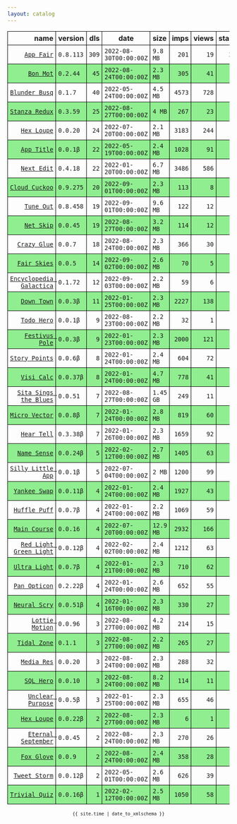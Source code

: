 ```yaml
---
layout: catalog
---
```


<style>
table {
    border-collapse: collapse;
}

td, th {
    border: 1px solid black;
    white-space: nowrap;
}

th, td {
    padding: 5px;
}

tr:nth-child(even) {
    background-color: Lightgreen;
}
</style>

| name | version | dls | date | size | imps | views | stars | issues | category |
| ---: | :------ | --: | ---- | :--- | ---: | ----: | -----:| -----: | :------- |
| [``App Fair``](https://appfair.app) | ``0.8.113`` | `309` | `2022-08-30T00:00:00Z` | `9.8 MB` | `201` | `19` | `29` | [``6``](https://github.com/App-Fair/App/issues) |  |
| [``Bon Mot``](https://Bon-Mot.github.io/App/) | ``0.2.44`` | `45` | `2022-08-24T00:00:00Z` | `2.3 MB` | `305` | `41` | `1` | `0` |  |
| [``Blunder Busq``](https://www.blunderbusq.app) | ``0.1.7`` | `40` | `2022-05-24T00:00:00Z` | `4.5 MB` | `4573` | `728` | `1` | `0` |  |
| [``Stanza Redux``](https://Stanza-Redux.github.io/App/) | ``0.3.59`` | `25` | `2022-08-27T00:00:00Z` | `4 MB` | `267` | `23` | `1` | `0` |  |
| [``Hex Loupe``](https://Hex-Loupe.github.io/App/) | ``0.0.20`` | `24` | `2022-07-20T00:00:00Z` | `2.1 MB` | `3183` | `244` | `0` | `0` |  |
| [``App Title``](https://App-Title.github.io/App/) | ``0.0.1β`` | `22` | `2022-05-19T00:00:00Z` | `2.4 MB` | `1028` | `91` | `0` | `0` |  |
| [``Next Edit``](https://Next-Edit.github.io/App/) | ``0.4.18`` | `22` | `2022-01-20T00:00:00Z` | `6.7 MB` | `3486` | `586` | `0` | `0` |  |
| [``Cloud Cuckoo``](https://Cloud-Cuckoo.github.io/App/) | ``0.9.275`` | `20` | `2022-09-01T00:00:00Z` | `2.3 MB` | `113` | `8` | `1` | `0` |  |
| [``Tune Out``](https://Tune-Out.github.io/App/) | ``0.8.458`` | `19` | `2022-09-01T00:00:00Z` | `9.6 MB` | `122` | `12` | `1` | `0` |  |
| [``Net Skip``](https://Net-Skip.github.io/App/) | ``0.0.45`` | `19` | `2022-08-27T00:00:00Z` | `3.2 MB` | `114` | `12` | `0` | `0` |  |
| [``Crazy Glue``](https://Crazy-Glue.github.io/App/) | ``0.0.7`` | `18` | `2022-08-24T00:00:00Z` | `2.3 MB` | `366` | `30` | `0` | `0` |  |
| [``Fair Skies``](http://Fair-Skies.github.io/App) | ``0.0.5`` | `14` | `2022-09-02T00:00:00Z` | `2.6 MB` | `70` | `5` | `0` | `0` |  |
| [``Encyclopedia Galactica``](https://Encyclopedia-Galactica.github.io/App/) | ``0.1.72`` | `12` | `2022-09-03T00:00:00Z` | `2.2 MB` | `59` | `6` | `0` | `0` |  |
| [``Down Town``](https://Down-Town.github.io/App/) | ``0.0.3β`` | `11` | `2022-01-25T00:00:00Z` | `2.3 MB` | `2227` | `138` | `0` | `0` |  |
| [``Todo Hero``](http://appfair.net/#quick-start) | ``0.0.1β`` | `9` | `2022-08-23T00:00:00Z` | `2.2 MB` | `32` | `1` | `0` | `0` |  |
| [``Festivus Pole``](https://Festivus-Pole.github.io/App/) | ``0.0.3β`` | `9` | `2022-01-23T00:00:00Z` | `2.3 MB` | `2000` | `121` | `0` | `0` |  |
| [``Story Points``](https://Story-Points.github.io/App/) | ``0.0.6β`` | `8` | `2022-01-24T00:00:00Z` | `2.4 MB` | `604` | `72` | `0` | `0` |  |
| [``Visi Calc``](https://Visi-Calc.github.io/App/) | ``0.0.37β`` | `8` | `2022-01-24T00:00:00Z` | `4.7 MB` | `778` | `41` | `0` | `0` |  |
| [``Sita Sings the Blues``](https://Sita-Sings-the-Blues.github.io/App/) | ``0.0.51`` | `7` | `2022-08-27T00:00:00Z` | `1.45 GB` | `249` | `11` | `0` | `0` |  |
| [``Micro Vector``](https://Micro-Vector.github.io/App/) | ``0.0.8β`` | `7` | `2022-01-24T00:00:00Z` | `2.8 MB` | `819` | `60` | `0` | `0` |  |
| [``Hear Tell``](https://Hear-Tell.github.io/App/) | ``0.3.38β`` | `7` | `2022-01-26T00:00:00Z` | `2.3 MB` | `1659` | `92` | `0` | `0` |  |
| [``Name Sense``](https://Name-Sense.github.io/App/) | ``0.0.24β`` | `5` | `2022-02-12T00:00:00Z` | `2.7 MB` | `1405` | `63` | `0` | `0` |  |
| [``Silly Little App``](https://Silly-Little-App.github.io/App/) | ``0.0.1β`` | `5` | `2022-07-04T00:00:00Z` | `2 MB` | `1200` | `99` | `0` | `0` |  |
| [``Yankee Swap``](https://Yankee-Swap.github.io/App/) | ``0.0.11β`` | `4` | `2022-01-24T00:00:00Z` | `2.4 MB` | `1927` | `43` | `0` | `0` |  |
| [``Huffle Puff``](https://Huffle-Puff.github.io/App/) | ``0.0.7β`` | `4` | `2022-01-24T00:00:00Z` | `2.2 MB` | `1069` | `59` | `0` | `0` |  |
| [``Main Course``](https://Main-Course.github.io/App/) | ``0.0.16`` | `4` | `2022-07-20T00:00:00Z` | `12.9 MB` | `2932` | `166` | `0` | `0` |  |
| [``Red Light Green Light``](https://Red-Light-Green-Light.github.io/App/) | ``0.0.12β`` | `4` | `2022-02-02T00:00:00Z` | `2.4 MB` | `1212` | `63` | `0` | `0` |  |
| [``Ultra Light``](https://Ultra-Light.github.io/App/) | ``0.0.7β`` | `4` | `2022-01-21T00:00:00Z` | `2.3 MB` | `710` | `62` | `0` | `0` |  |
| [``Pan Opticon``](https://Pan-Opticon.github.io/App/) | ``0.2.22β`` | `4` | `2022-01-24T00:00:00Z` | `2.6 MB` | `652` | `55` | `0` | `0` |  |
| [``Neural Scry``](https://Neural-Scry.github.io/App/) | ``0.0.51β`` | `4` | `2022-01-16T00:00:00Z` | `2.3 MB` | `330` | `27` | `0` | `0` |  |
| [``Lottie Motion``](https://Lottie-Motion.github.io/App/) | ``0.0.96`` | `3` | `2022-08-27T00:00:00Z` | `4.2 MB` | `214` | `15` | `0` | `0` |  |
| [``Tidal Zone``](https://Tidal-Zone.github.io/App/) | ``0.1.1`` | `3` | `2022-08-27T00:00:00Z` | `2.2 MB` | `265` | `27` | `0` | `0` |  |
| [``Media Res``](https://Media-Res.github.io/App/) | ``0.0.20`` | `3` | `2022-08-24T00:00:00Z` | `2.3 MB` | `288` | `32` | `0` | `0` |  |
| [``SQL Hero``](https://SQL-Hero.github.io/App/) | ``0.0.10`` | `3` | `2022-08-24T00:00:00Z` | `8.2 MB` | `114` | `11` | `0` | `0` |  |
| [``Unclear Purpose``](https://Unclear-Purpose.github.io/App/) | ``0.0.5β`` | `3` | `2022-01-25T00:00:00Z` | `2.3 MB` | `655` | `46` | `0` | `0` |  |
| [``Hex Loupe``](https://Hex-Loupe.github.io/App/) | ``0.0.22β`` | `2` | `2022-08-27T00:00:00Z` | `2.3 MB` | `6` | `1` | `0` | `0` |  |
| [``Eternal September``](https://Eternal-September.github.io/App/) | ``0.0.45`` | `2` | `2022-08-24T00:00:00Z` | `2.3 MB` | `270` | `26` | `0` | `0` |  |
| [``Fox Glove``](https://Fox-Glove.github.io/App/) | ``0.0.9`` | `2` | `2022-08-24T00:00:00Z` | `2.4 MB` | `358` | `28` | `0` | `0` |  |
| [``Tweet Storm``](https://Tweet-Storm.github.io/App/) | ``0.0.12β`` | `2` | `2022-05-01T00:00:00Z` | `2.6 MB` | `626` | `39` | `0` | `0` |  |
| [``Trivial Quiz``](https://Trivial-Quiz.github.io/App/) | ``0.0.16β`` | `1` | `2022-02-12T00:00:00Z` | `2.5 MB` | `1050` | `58` | `0` | `0` |  |

<center><small><code>{{ site.time | date_to_xmlschema }}</code></small></center>
